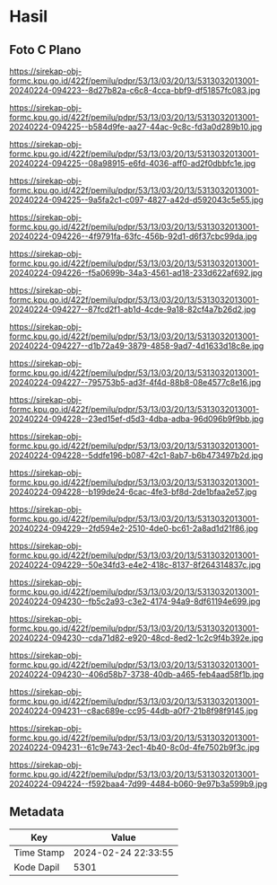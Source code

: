 # Hasil

## Foto C Plano

https://sirekap-obj-formc.kpu.go.id/422f/pemilu/pdpr/53/13/03/20/13/5313032013001-20240224-094223--8d27b82a-c6c8-4cca-bbf9-df51857fc083.jpg

https://sirekap-obj-formc.kpu.go.id/422f/pemilu/pdpr/53/13/03/20/13/5313032013001-20240224-094225--b584d9fe-aa27-44ac-9c8c-fd3a0d289b10.jpg

https://sirekap-obj-formc.kpu.go.id/422f/pemilu/pdpr/53/13/03/20/13/5313032013001-20240224-094225--08a98915-e6fd-4036-aff0-ad2f0dbbfc1e.jpg

https://sirekap-obj-formc.kpu.go.id/422f/pemilu/pdpr/53/13/03/20/13/5313032013001-20240224-094225--9a5fa2c1-c097-4827-a42d-d592043c5e55.jpg

https://sirekap-obj-formc.kpu.go.id/422f/pemilu/pdpr/53/13/03/20/13/5313032013001-20240224-094226--4f9791fa-63fc-456b-92d1-d6f37cbc99da.jpg

https://sirekap-obj-formc.kpu.go.id/422f/pemilu/pdpr/53/13/03/20/13/5313032013001-20240224-094226--f5a0699b-34a3-4561-ad18-233d622af692.jpg

https://sirekap-obj-formc.kpu.go.id/422f/pemilu/pdpr/53/13/03/20/13/5313032013001-20240224-094227--87fcd2f1-ab1d-4cde-9a18-82cf4a7b26d2.jpg

https://sirekap-obj-formc.kpu.go.id/422f/pemilu/pdpr/53/13/03/20/13/5313032013001-20240224-094227--d1b72a49-3879-4858-9ad7-4d1633d18c8e.jpg

https://sirekap-obj-formc.kpu.go.id/422f/pemilu/pdpr/53/13/03/20/13/5313032013001-20240224-094227--795753b5-ad3f-4f4d-88b8-08e4577c8e16.jpg

https://sirekap-obj-formc.kpu.go.id/422f/pemilu/pdpr/53/13/03/20/13/5313032013001-20240224-094228--23ed15ef-d5d3-4dba-adba-96d096b9f9bb.jpg

https://sirekap-obj-formc.kpu.go.id/422f/pemilu/pdpr/53/13/03/20/13/5313032013001-20240224-094228--5ddfe196-b087-42c1-8ab7-b6b473497b2d.jpg

https://sirekap-obj-formc.kpu.go.id/422f/pemilu/pdpr/53/13/03/20/13/5313032013001-20240224-094228--b199de24-6cac-4fe3-bf8d-2de1bfaa2e57.jpg

https://sirekap-obj-formc.kpu.go.id/422f/pemilu/pdpr/53/13/03/20/13/5313032013001-20240224-094229--2fd594e2-2510-4de0-bc61-2a8ad1d21f86.jpg

https://sirekap-obj-formc.kpu.go.id/422f/pemilu/pdpr/53/13/03/20/13/5313032013001-20240224-094229--50e34fd3-e4e2-418c-8137-8f264314837c.jpg

https://sirekap-obj-formc.kpu.go.id/422f/pemilu/pdpr/53/13/03/20/13/5313032013001-20240224-094230--fb5c2a93-c3e2-4174-94a9-8df61194e699.jpg

https://sirekap-obj-formc.kpu.go.id/422f/pemilu/pdpr/53/13/03/20/13/5313032013001-20240224-094230--cda71d82-e920-48cd-8ed2-1c2c9f4b392e.jpg

https://sirekap-obj-formc.kpu.go.id/422f/pemilu/pdpr/53/13/03/20/13/5313032013001-20240224-094230--406d58b7-3738-40db-a465-feb4aad58f1b.jpg

https://sirekap-obj-formc.kpu.go.id/422f/pemilu/pdpr/53/13/03/20/13/5313032013001-20240224-094231--c8ac689e-cc95-44db-a0f7-21b8f98f9145.jpg

https://sirekap-obj-formc.kpu.go.id/422f/pemilu/pdpr/53/13/03/20/13/5313032013001-20240224-094231--61c9e743-2ec1-4b40-8c0d-4fe7502b9f3c.jpg

https://sirekap-obj-formc.kpu.go.id/422f/pemilu/pdpr/53/13/03/20/13/5313032013001-20240224-094224--f592baa4-7d99-4484-b060-9e97b3a599b9.jpg


## Metadata

| Key        | Value               |
| ---------- | ------------------- |
| Time Stamp | 2024-02-24 22:33:55 |
| Kode Dapil | 5301                |



